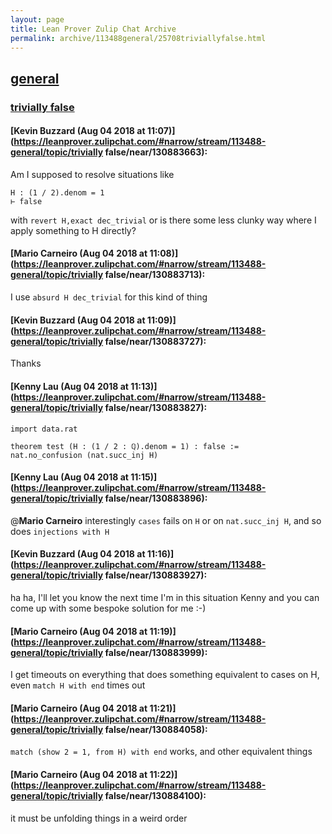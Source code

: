 ```yaml
---
layout: page
title: Lean Prover Zulip Chat Archive 
permalink: archive/113488general/25708triviallyfalse.html
---
```


## [general](index.html)
### [trivially false](25708triviallyfalse.html)

#### [Kevin Buzzard (Aug 04 2018 at 11:07)](https://leanprover.zulipchat.com/#narrow/stream/113488-general/topic/trivially false/near/130883663):
Am I supposed to resolve situations like
```
H : (1 / 2).denom = 1
⊢ false
```
with `revert H,exact dec_trivial` or is there some less clunky way where I apply something to H directly?

#### [Mario Carneiro (Aug 04 2018 at 11:08)](https://leanprover.zulipchat.com/#narrow/stream/113488-general/topic/trivially false/near/130883713):
I use `absurd H dec_trivial` for this kind of thing

#### [Kevin Buzzard (Aug 04 2018 at 11:09)](https://leanprover.zulipchat.com/#narrow/stream/113488-general/topic/trivially false/near/130883727):
Thanks

#### [Kenny Lau (Aug 04 2018 at 11:13)](https://leanprover.zulipchat.com/#narrow/stream/113488-general/topic/trivially false/near/130883827):
```lean
import data.rat

theorem test (H : (1 / 2 : ℚ).denom = 1) : false :=
nat.no_confusion (nat.succ_inj H)
```

#### [Kenny Lau (Aug 04 2018 at 11:15)](https://leanprover.zulipchat.com/#narrow/stream/113488-general/topic/trivially false/near/130883896):
@**Mario Carneiro** interestingly `cases` fails on `H` or on `nat.succ_inj H`, and so does `injections with H`

#### [Kevin Buzzard (Aug 04 2018 at 11:16)](https://leanprover.zulipchat.com/#narrow/stream/113488-general/topic/trivially false/near/130883927):
ha ha, I'll let you know the next time I'm in this situation Kenny and you can come up with some bespoke solution for me :-)

#### [Mario Carneiro (Aug 04 2018 at 11:19)](https://leanprover.zulipchat.com/#narrow/stream/113488-general/topic/trivially false/near/130883999):
I get timeouts on everything that does something equivalent to cases on H, even `match H with end` times out

#### [Mario Carneiro (Aug 04 2018 at 11:21)](https://leanprover.zulipchat.com/#narrow/stream/113488-general/topic/trivially false/near/130884058):
`match (show 2 = 1, from H) with end` works, and other equivalent things

#### [Mario Carneiro (Aug 04 2018 at 11:22)](https://leanprover.zulipchat.com/#narrow/stream/113488-general/topic/trivially false/near/130884100):
it must be unfolding things in a weird order

